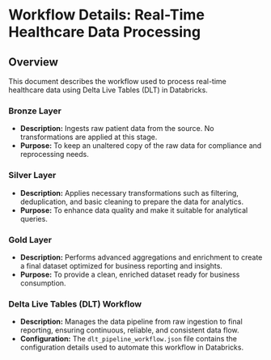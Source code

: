 # Workflow Details: Real-Time Healthcare Data Processing

## Overview
This document describes the workflow used to process real-time healthcare data using Delta Live Tables (DLT) in Databricks.

### Bronze Layer
- **Description:** Ingests raw patient data from the source. No transformations are applied at this stage.
- **Purpose:** To keep an unaltered copy of the raw data for compliance and reprocessing needs.

### Silver Layer
- **Description:** Applies necessary transformations such as filtering, deduplication, and basic cleaning to prepare the data for analytics.
- **Purpose:** To enhance data quality and make it suitable for analytical queries.

### Gold Layer
- **Description:** Performs advanced aggregations and enrichment to create a final dataset optimized for business reporting and insights.
- **Purpose:** To provide a clean, enriched dataset ready for business consumption.

### Delta Live Tables (DLT) Workflow
- **Description:** Manages the data pipeline from raw ingestion to final reporting, ensuring continuous, reliable, and consistent data flow.
- **Configuration:** The `dlt_pipeline_workflow.json` file contains the configuration details used to automate this workflow in Databricks.
